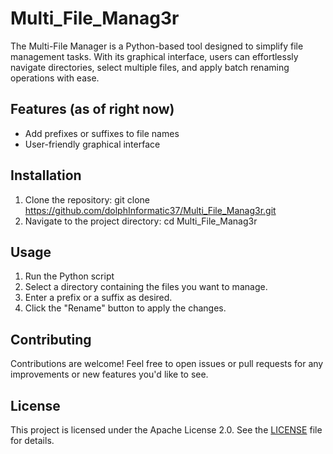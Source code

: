 # Multi_File_Manag3r
The Multi-File Manager is a Python-based tool designed to simplify file management tasks. With its graphical interface, users can effortlessly navigate directories, select multiple files, and apply batch renaming operations with ease.

## Features (as of right now)

- Add prefixes or suffixes to file names
- User-friendly graphical interface

## Installation

1. Clone the repository:
git clone https://github.com/dolphInformatic37/Multi_File_Manag3r.git
2. Navigate to the project directory:
cd Multi_File_Manag3r

## Usage

1. Run the Python script
2. Select a directory containing the files you want to manage.
3. Enter a prefix or a suffix as desired.
4. Click the "Rename" button to apply the changes.

## Contributing

Contributions are welcome! Feel free to open issues or pull requests for any improvements or new features you'd like to see.

## License

This project is licensed under the Apache License 2.0. See the [LICENSE](LICENSE) file for details.
